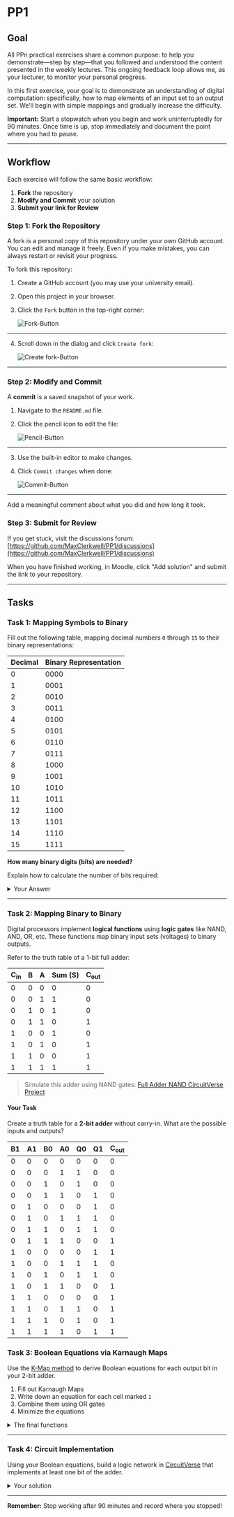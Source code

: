 # PP1

## Goal
All PPn practical exercises share a common purpose: to help you demonstrate—step by step—that you followed and understood the content presented in the weekly lectures. This ongoing feedback loop allows me, as your lecturer, to monitor your personal progress.

In this first exercise, your goal is to demonstrate an understanding of digital computation: specifically, how to map elements of an input set to an output set. We'll begin with simple mappings and gradually increase the difficulty.

**Important:** Start a stopwatch when you begin and work uninterruptedly for 90 minutes. Once time is up, stop immediately and document the point where you had to pause.

---

## Workflow
Each exercise will follow the same basic workflow:

1. **Fork** the repository
2. **Modify and Commit** your solution
3. **Submit your link for Review**

### Step 1: Fork the Repository
A fork is a personal copy of this repository under your own GitHub account. You can edit and manage it freely. Even if you make mistakes, you can always restart or revisit your progress.

To fork this repository:

1. Create a GitHub account (you may use your university email).
2. Open this project in your browser.
3. Click the `Fork` button in the top-right corner:

   ![Fork-Button](./assets/fork.png)

---

4. Scroll down in the dialog and click `Create fork`:

   ![Create fork-Button](./assets/create_fork.png)

---

### Step 2: Modify and Commit
A **commit** is a saved snapshot of your work.

1. Navigate to the `README.md` file.
2. Click the pencil icon to edit the file:

   ![Pencil-Button](./assets/pencil.png)

---

3. Use the built-in editor to make changes.
4. Click `Commit changes` when done:

   ![Commit-Button](./assets/commit_button.png)

---

Add a meaningful comment about what you did and how long it took.

### Step 3: Submit for Review
If you get stuck, visit the discussions forum:
[https://github.com/MaxClerkwell/PP1/discussions](https://github.com/MaxClerkwell/PP1/discussions)

When you have finished working, in Moodle, click "Add solution" and submit the link to your repository.

---

## Tasks

### Task 1: Mapping Symbols to Binary
Fill out the following table, mapping decimal numbers `0` through `15` to their binary representations:

| Decimal | Binary Representation |
|---------|------------------------|
| 0       | 0000                   |
| 1       | 0001                   |
| 2       | 0010                   |
| 3       | 0011                   |
| 4       | 0100                   |
| 5       | 0101                   |
| 6       | 0110                   |
| 7       | 0111                   |
| 8       | 1000                   |
| 9       | 1001                   |
| 10      | 1010                   |
| 11      | 1011                   |
| 12      | 1100                   |
| 13      | 1101                   |
| 14      | 1110                   |
| 15      | 1111                   |

**How many binary digits (bits) are needed?**

Explain how to calculate the number of bits required:
<details>
<summary>Your Answer</summary>
Erase this text and write your answer here!
</details>

---

### Task 2: Mapping Binary to Binary
Digital processors implement **logical functions** using **logic gates** like NAND, AND, OR, etc.
These functions map binary input sets (voltages) to binary outputs.

Refer to the truth table of a 1-bit full adder:

| C<sub>in</sub> | B | A | Sum (S) | C<sub>out</sub> |
|----------------|---|---|---------|-----------------|
| 0              | 0 | 0 | 0       | 0               |
| 0              | 0 | 1 | 1       | 0               |
| 0              | 1 | 0 | 1       | 0               |
| 0              | 1 | 1 | 0       | 1               |
| 1              | 0 | 0 | 1       | 0               |
| 1              | 0 | 1 | 0       | 1               |
| 1              | 1 | 0 | 0       | 1               |
| 1              | 1 | 1 | 1       | 1               |

> Simulate this adder using NAND gates:
[Full Adder NAND CircuitVerse Project](https://circuitverse.org/users/305021/projects/full-adder-nand-990621f6-993b-4676-a1b5-2a31aae451ce)

#### Your Task
Create a truth table for a **2-bit adder** without carry-in. What are the possible inputs and outputs?

| B1 | A1 | B0 | A0 | Q0 | Q1 | C<sub>out</sub> |
|----|----|----|----|----|----|-----------------|
| 0  | 0  | 0  | 0  | 0  | 0  |     0           |
| 0  | 0  | 0  | 1  | 1  | 0  |     0           |
| 0  | 0  | 1  | 0  | 1  | 0  |     0           |
| 0  | 0  | 1  | 1  | 0  | 1  |     0           |
| 0  | 1  | 0  | 0  | 0  | 1  |     0           |
| 0  | 1  | 0  | 1  | 1  | 1  |     0           |
| 0  | 1  | 1  | 0  | 1  | 1  |     0           |
| 0  | 1  | 1  | 1  | 0  | 0  |     1           |
| 1  | 0  | 0  | 0  | 0  | 1  |     1           |
| 1  | 0  | 0  | 1  | 1  | 1  |     0           |
| 1  | 0  | 1  | 0  | 1  | 1  |     0           |
| 1  | 0  | 1  | 1  | 0  | 0  |     1           |
| 1  | 1  | 0  | 0  | 0  | 0  |     1           |
| 1  | 1  | 0  | 1  | 1  | 0  |     1           |
| 1  | 1  | 1  | 0  | 1  | 0  |     1           |
| 1  | 1  | 1  | 1  | 0  | 1  |     1           |
### Task 3: Boolean Equations via Karnaugh Maps
Use the [K-Map method](https://github.com/STEMgraph/4b957490-badf-4264-b9f2-1b5aa370f36e) to derive Boolean equations for each output bit in your 2-bit adder.

1. Fill out Karnaugh Maps
2. Write down an equation for each cell marked `1`
3. Combine them using OR gates
4. Minimize the equations

<details>
<summary>The final functions</summary>

Q<sub>0</sub> = Karnaugh Maps | A0 | B0  B1 | A1

Q<sub>1</sub> = .......

C<sub>out</sub> = .......

</details>

---

### Task 4: Circuit Implementation
Using your Boolean equations, build a logic network in [CircuitVerse](https://circuitverse.org) that implements at least one bit of the adder.

<details>
<summary>Your solution</summary>
A share link to your solution goes here: <a href=".................">Link!</a>
</details>

---

**Remember:** Stop working after 90 minutes and record where you stopped!

